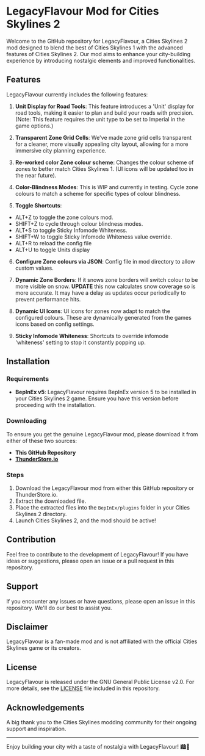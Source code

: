 ﻿# LegacyFlavour Mod for Cities Skylines 2

Welcome to the GitHub repository for LegacyFlavour, a Cities Skylines 2 mod designed to blend the best of Cities Skylines 1 with the advanced features of Cities Skylines 2. Our mod aims to enhance your city-building experience by introducing nostalgic elements and improved functionalities.

## Features

LegacyFlavour currently includes the following features:

1. **Unit Display for Road Tools**: This feature introduces a 'Unit' display for road tools, making it easier to plan and build your roads with precision. (Note: This feature requires the unit type to be set to Imperial in the game options.)

2. **Transparent Zone Grid Cells**: We've made zone grid cells transparent for a cleaner, more visually appealing city layout, allowing for a more immersive city planning experience.

3. **Re-worked color Zone colour scheme**: Changes the colour scheme of zones to better match Cities Skylines 1. (UI icons will be updated too in the near future).

4. **Color-Blindness Modes**: This is WIP and currently in testing. Cycle zone colours to match a scheme for specific types of colour blindness.

5. **Toggle Shortcuts**: 

- ALT+Z to toggle the zone colours mod. 
- SHIFT+Z to cycle through colour blindness modes.
- ALT+S to toggle Sticky Infomode Whiteness. 
- SHIFT+W to toggle Sticky Infomode Whiteness value override.
- ALT+R to reload the config file
- ALT+U to toggle Units display

6. **Configure Zone colours via JSON**: Config file in mod directory to allow custom values.

7. **Dynamic Zone Borders**: If it snows zone borders will switch colour to be more visible on snow. **UPDATE** this now calculates snow coverage so is more accurate. It may have a delay as updates occur periodically to prevent performance hits.

8. **Dynamic UI Icons**: UI icons for zones now adapt to match the configured colours. These are dynamically generated from the games icons based on config settings.

9. **Sticky Infomode Whiteness**: Shortcuts to override infomode 'whiteness' setting to stop it constantly popping up.

## Installation

### Requirements

- **BepInEx v5**: LegacyFlavour requires BepInEx version 5 to be installed in your Cities Skylines 2 game. Ensure you have this version before proceeding with the installation.

### Downloading

To ensure you get the genuine LegacyFlavour mod, please download it from either of these two sources:

- **This GitHub Repository**
- **[ThunderStore.io](https://thunderstore.io)**

### Steps

1. Download the LegacyFlavour mod from either this GitHub repository or ThunderStore.io.
2. Extract the downloaded file.
3. Place the extracted files into the `BepInEx/plugins` folder in your Cities Skylines 2 directory.
4. Launch Cities Skylines 2, and the mod should be active!

## Contribution

Feel free to contribute to the development of LegacyFlavour! If you have ideas or suggestions, please open an issue or a pull request in this repository.

## Support

If you encounter any issues or have questions, please open an issue in this repository. We'll do our best to assist you.

## Disclaimer

LegacyFlavour is a fan-made mod and is not affiliated with the official Cities Skylines game or its creators.

## License

LegacyFlavour is released under the GNU General Public License v2.0. For more details, see the [LICENSE](LICENSE) file included in this repository.

## Acknowledgements

A big thank you to the Cities Skylines modding community for their ongoing support and inspiration.

---

Enjoy building your city with a taste of nostalgia with LegacyFlavour! 🏙️🌉